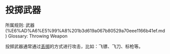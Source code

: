 # 投掷武器

所属规则: 武器 (%E6%AD%A6%E5%99%A8%201b3d619a067b80529a70eee1166b41ef.md)
Glossary: Throwing Weapon

投掷武器通常通过[丢掷](%E4%B8%A2%E6%8E%B7%201b6d619a067b80d3933ddcb34e1b3ead.md)的方式进行攻击，比如：飞镖、飞刀、标枪等。